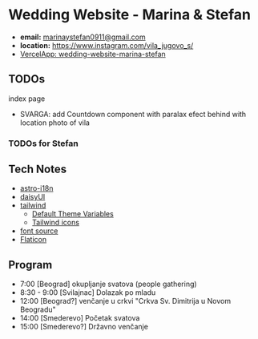 # Wedding Website - Marina & Stefan

- **email:** marinaystefan0911@gmail.com
- **location:** https://www.instagram.com/vila_jugovo_s/
- [VercelApp: wedding-website-marina-stefan](https://vercel.com/svarozics-projects/wedding-website-marina-stefan)

## TODOs

index page

- SVARGA: add Countdown component with paralax efect behind with location photo of vila

### TODOs for Stefan

## Tech Notes

- [astro-i18n](https://github.com/alexandre-fernandez/astro-i18nÏ)
- [daisyUI](https://daisyui.com/)
- [tailwind](https://tailwindcss.com/)
  - [Default Theme Variables](https://tailwindcss.com/docs/theme#default-theme-variable-reference)
  - [Tailwind icons](https://www.tailwindtoolbox.com/icons)
- [font source](https://fontsource.org/)
- [Flaticon](https://www.flaticon.com/search?word=flag%20serbia)

## Program

- 7:00 [Beograd] okupljanje svatova (people gathering)
- 8:30 - 9:00 [Svilajnac] Dolazak po mladu
- 12:00 [Beograd?] venčanje u crkvi "Crkva Sv. Dimitrija u Novom Beogradu"
- 14:00 [Smederevo] Početak svatova
- 15:00 [Smederevo?] Državno venčanje
